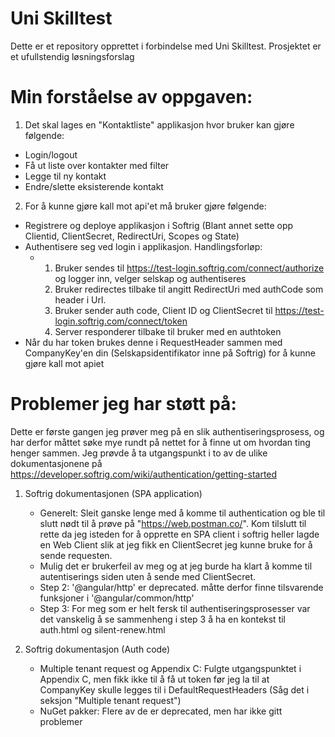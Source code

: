 # Uni Skilltest

Dette er et repository opprettet i forbindelse med Uni Skilltest. 
Prosjektet er et ufullstendig løsningsforslag

# Min forståelse av oppgaven:
1. Det skal lages en "Kontaktliste" applikasjon hvor bruker kan gjøre følgende:
- Login/logout
- Få ut liste over kontakter med filter
- Legge til ny kontakt
- Endre/slette eksisterende kontakt

2. For å kunne gjøre kall mot api'et må bruker gjøre følgende:
- Registrere og deploye applikasjon i Softrig (Blant annet sette opp Clientid, ClientSecret, RedirectUri, Scopes og State)
- Authentisere seg ved login i applikasjon. Handlingsforløp:
  - 1. Bruker sendes til https://test-login.softrig.com/connect/authorize og logger inn, velger selskap og authentiseres
    2. Bruker redirectes tilbake til angitt RedirectUri med authCode som header i Url.
    3. Bruker sender auth code, Client ID og ClientSecret til https://test-login.softrig.com/connect/token
    4. Server responderer tilbake til bruker med en authtoken
- Når du har token brukes denne i RequestHeader sammen med CompanyKey'en din (Selskapsidentifikator inne på Softrig) for å kunne gjøre kall mot apiet


# Problemer jeg har støtt på:

Dette er første gangen jeg prøver meg på en slik authentiseringsprosess, og har derfor måttet søke mye rundt på nettet for å finne ut om hvordan ting henger sammen.
Jeg prøvde å ta utgangspunkt i to av de ulike dokumentasjonene på https://developer.softrig.com/wiki/authentication/getting-started

1. Softrig dokumentasjonen (SPA application)
   - Generelt: Sleit ganske lenge med å komme til authentication og ble til slutt nødt til å prøve på "https://web.postman.co/". Kom tilslutt til rette da jeg isteden for å opprette en SPA client i softrig heller lagde en Web Client slik at jeg fikk en ClientSecret jeg kunne bruke for å sende requesten.
   - Mulig det er brukerfeil av meg og at jeg burde ha klart å komme til autentiserings siden uten å sende med ClientSecret. 
   - Step 2: '@angular/http' er deprecated. måtte derfor finne tilsvarende funksjoner i '@angular/common/http'
   - Step 3: For meg som er helt fersk til authentiseringsprosesser var det vanskelig å se sammenheng i step 3 å ha en kontekst til auth.html og silent-renew.html

2. Softrig dokumentasjon (Auth code)
   - Multiple tenant request og Appendix C: Fulgte utgangspunktet i Appendix C, men fikk ikke til å få ut token før jeg la til at CompanyKey skulle legges til i DefaultRequestHeaders (Såg det i seksjon "Multiple tenant request")
   - NuGet pakker: Flere av de er deprecated, men har ikke gitt problemer
 
 
